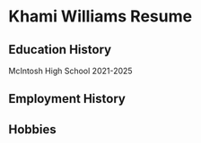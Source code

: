# Khami Williams Resume

## Education History
McIntosh High School 2021-2025

## Employment History

## Hobbies
